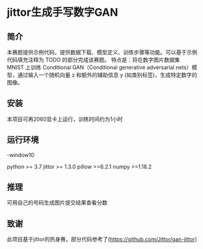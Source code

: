# jittor生成手写数字GAN

## 简介
本赛题提供示例代码，提供数据下载、模型定义、训练步骤等功能。可以基于示例代码填充注释为 TODO 的部分完成该赛题。
特点是：将在数字图片数据集 MNIST 上训练 Conditional GAN（Conditional generative adversarial nets）模型，通过输入一个随机向量 z 和额外的辅助信息 y (如类别标签)，生成特定数字的图像。

## 安装
本项目可再2060显卡上运行，训练时间约为1小时

## 运行环境
-window10

python >= 3.7
jittor >= 1.3.0
pillow >=6.2.1
numpy >=1.18.2

## 推理
可用自己的号码生成图片提交结果查看分数

## 致谢
此项目基于jittor的热身赛，部分代码参考了(https://github.com/Jittor/gan-jittor)